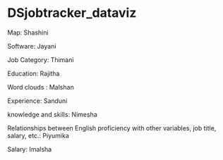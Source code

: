 # DSjobtracker_dataviz


Map: Shashini

Software: Jayani

Job Category: Thimani

Education: Rajitha

Word clouds : Malshan

Experience: Sanduni

knowledge and skills: Nimesha

Relationships between English proficiency with other variables, job title, salary, etc.: Piyumika

Salary: Imalsha


